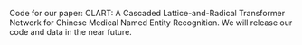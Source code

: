 Code for our paper: CLART: A Cascaded Lattice-and-Radical Transformer Network for Chinese Medical Named Entity Recognition.
We will release our code and data in the near future.
